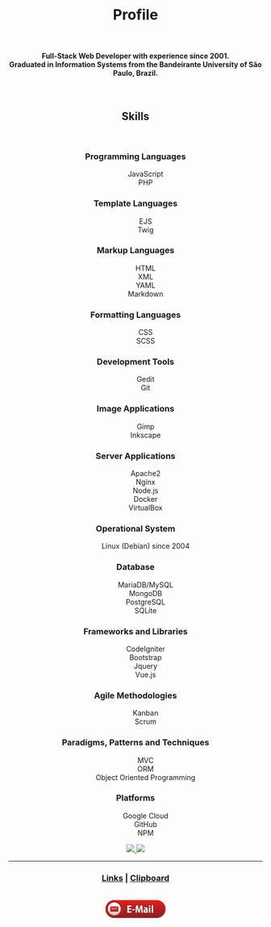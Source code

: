 <div align="center">
  <h1>Profile</h1>
  <br />
  <h4>
    Full-Stack Web Developer with experience since 2001.<br />
    Graduated in Information Systems from the Bandeirante University of São Paulo, Brazil.
  </h4>
  <br />
  <h2>Skills</h2>
  <br />
<dl>
  <dt><h3>Programming Languages</h3></dt>
  <dd>JavaScript<br />PHP</dd>
  <dt><h3>Template Languages</h3></dt>
  <dd>EJS<br />Twig</dd>
  <dt><h3>Markup Languages</h3></dt>
  <dd>HTML<br />XML<br />YAML<br />Markdown</dd>
  <dt><h3>Formatting Languages</h3></dt>
  <dd>CSS<br />SCSS</dd>
  <dt><h3>Development Tools</h3></dt>
  <dd>Gedit<br />Git</dd>
  <dt><h3>Image Applications</h3></dt>
  <dd>Gimp<br />Inkscape</dd>
  <dt><h3>Server Applications</h3></dt>
  <dd>Apache2<br />Nginx<br />Node.js<br />Docker<br />VirtualBox</dd>
  <dt><h3>Operational System</h3></dt>
  <dd>Linux (Debian) since 2004</dd>
  <dt><h3>Database</h3></dt>
  <dd>MariaDB/MySQL<br />MongoDB<br />PostgreSQL<br />SQLite</dd>
  <dt><h3>Frameworks and Libraries</h3></dt>
  <dd>CodeIgniter<br />Bootstrap<br />Jquery<br />Vue.js</dd>
  <dt><h3>Agile Methodologies</h3></dt>
  <dd>Kanban<br />Scrum</dd>
  <dt><h3>Paradigms, Patterns and Techniques</h3></dt>
  <dd>MVC<br />ORM<br />Object Oriented Programming</dd>
  <dt><h3>Platforms</h3></dt>
  <dd>Google Cloud<br />GitHub<br />NPM</dd>
</dl>

  <a href="https://github.com/Leandro-Sciola">
    <img src="https://github-readme-stats.vercel.app/api?username=Leandro-Sciola&theme=tokyonight" height="150em" />
    <img src="https://github-readme-stats.vercel.app/api/top-langs/?username=Leandro-Sciola&layout=compact&langs_count=6&theme=tokyonight" height="150em" />
  </a>

  <hr />

  <h3>
    <a href="links.md">Links</a> | <a href="clipboard.md">Clipboard</a>
  </h3>

  <br />
  <a href="mailto:leandrosciola@gmail.com">
    <img src="email_button.png" width="120px">
  </a>
</div>
